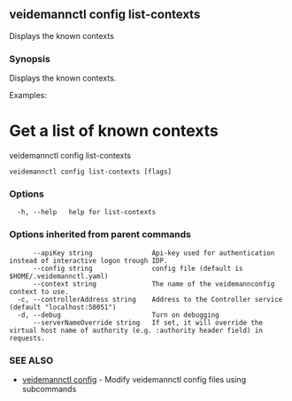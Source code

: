 ## veidemannctl config list-contexts

Displays the known contexts

### Synopsis

Displays the known contexts.

Examples:
  # Get a list of known contexts
  veidemannctl config list-contexts


```
veidemannctl config list-contexts [flags]
```

### Options

```
  -h, --help   help for list-contexts
```

### Options inherited from parent commands

```
      --apiKey string               Api-key used for authentication instead of interactive logon trough IDP.
      --config string               config file (default is $HOME/.veidemannctl.yaml)
      --context string              The name of the veidemannconfig context to use.
  -c, --controllerAddress string    Address to the Controller service (default "localhost:50051")
  -d, --debug                       Turn on debugging
      --serverNameOverride string   If set, it will override the virtual host name of authority (e.g. :authority header field) in requests.
```

### SEE ALSO

* [veidemannctl config](veidemannctl_config.md)	 - Modify veidemannctl config files using subcommands

